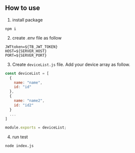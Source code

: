 ## How to use

1. install package
```
npm i
```

2. create .env file as follow
```
JWTtoken=${TB_JWT_TOKEN}
HOST=${SERVER_HOST}
PORT=${SERVER_PORT}
```

3. Create `deviceList.js` file. Add your device array as follow.
```js
const deviceList = [
  {
    name: "name",
    id: "id"
  },
  {
    name: "name2",
    id: "id2"
  }
  ...
]

module.exports = deviceList;
```

4. run test 
```
node index.js
```